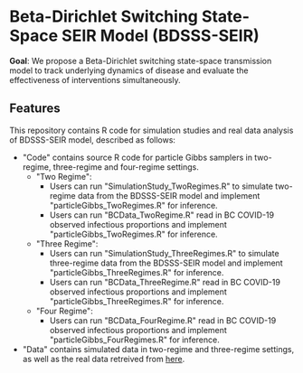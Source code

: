 # Beta-Dirichlet Switching State-Space SEIR Model (BDSSS-SEIR)
**Goal**: We propose a Beta-Dirichlet switching state-space transmission model to track underlying dynamics of disease and evaluate the effectiveness of interventions simultaneously.

## Features
This repository contains R code for simulation studies and real data analysis of BDSSS-SEIR model, described as follows:
- "Code" contains source R code for particle Gibbs samplers in two-regime, three-regime and four-regime settings.
  - "Two Regime":
    - Users can run "SimulationStudy_TwoRegimes.R" to simulate two-regime data from the BDSSS-SEIR model and implement "particleGibbs_TwoRegimes.R" for inference.
    - Users can run "BCData_TwoRegime.R" read in BC COVID-19 observed infectious proportions and implement "particleGibbs_TwoRegimes.R" for inference.
  - "Three Regime":
    - Users can run "SimulationStudy_ThreeRegimes.R" to simulate three-regime data from the BDSSS-SEIR model and implement "particleGibbs_ThreeRegimes.R" for inference.
    - Users can run "BCData_ThreeRegime.R" read in BC COVID-19 observed infectious proportions and implement "particleGibbs_ThreeRegimes.R" for inference.
  - "Four Regime":
    - Users can run "BCData_FourRegime.R" read in BC COVID-19 observed infectious proportions and implement "particleGibbs_FourRegimes.R" for inference.
- "Data" contains simulated data in two-regime and three-regime settings, as well as the real data retreived from [here](https://docs.google.com/spreadsheets/d/1KvX2bNs4hUYGY8Kk47c4SmFVHrKT_0vEYY0NqKQShZs/edit#gid=0).

